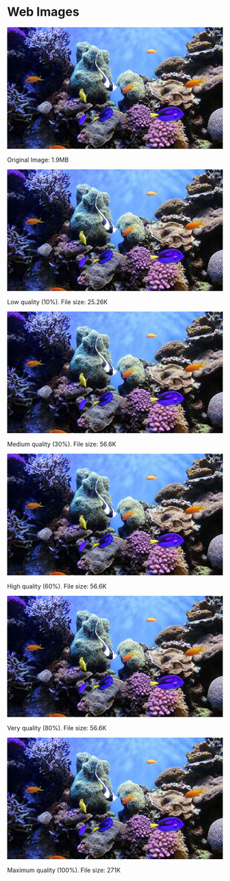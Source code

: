 <!-- <!DOCTYPE html> -->
<html lang="en">
  <head>
    <meta charset="UTF-8" />
    <!-- <title>Web Images</title> -->
  </head>

  <body>

   <h1>Web Images</h1>

<img src="coral-reef.jpg" alt="original image jpg" />
    <p>Original Image: 1.9MB</p>

   <img src="coral-reef-low.jpg" alt="low quality jpg" />
    <p>Low quality (10%). File size: 25.26K</p>

   <img src="coral-reef-medium.jpg" alt="medium quality jpg" />
    <p>Medium quality (30%). File size: 56.6K</p>

   <img src="coral-reef-high.jpg" alt="high quality jpg" />
    <p>High quality (60%). File size: 56.6K</p>

   <img src="coral-reef-very-high.jpg" alt="very high quality jpg" />
    <p>Very quality (80%). File size: 56.6K</p>

   <img src="coral-reef-maximum.jpg" alt="maximum quality jpg" />
    <p>Maximum quality (100%). File size: 271K</p>


  </body>
</html>
